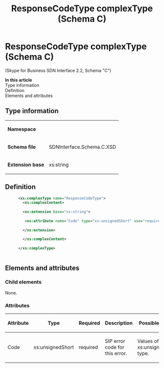 ﻿---
title: ResponseCodeType complexType (Schema C)
TOCTitle: ResponseCodeType complexType
ms:assetid: 02ab835d-40cd-1b62-f3bf-c588f6ea714b
ms:mtpsurl: https://msdn.microsoft.com/library/Mt429360(v=office.16)
ms:contentKeyID: 68250802
ms.date: 08/24/2015
mtps_version: v=office.16
dev_langs:
- xml
---

# ResponseCodeType complexType (Schema C)

(Skype for Business SDN Interface 2.2, Schema "C")

**In this article**  
Type information  
Definition  
Elements and attributes  

## Type information

<table>
<colgroup>
<col />
<col />
</colgroup>
<tbody>
<tr class="odd">
<td><p><strong>Namespace</strong></p></td>
<td><p></p></td>
</tr>
<tr class="even">
<td><p><strong>Schema file</strong></p></td>
<td><p>SDNInterface.Schema.C.XSD</p></td>
</tr>
<tr class="odd">
<td><p><strong>Extension base</strong></p></td>
<td><p>xs:string</p></td>
</tr>
</tbody>
</table>


## Definition

```xml
      <xs:complexType name="ResponseCodeType">
        <xs:complexContent>
 
        <xs:extension base="xs:string">
      
         <xs:attribute name="Code" type="xs:unsignedShort" use="required"/>
  
        </xs:extension>
 
        </xs:complexContent>
 
      </xs:complexType>
      
```

## Elements and attributes

### Child elements

None.

### Attributes

<table>
<colgroup>
<col />
<col />
<col />
<col />
<col />
</colgroup>
<thead>
<tr class="header">
<th><p>Attribute</p></th>
<th><p>Type</p></th>
<th><p>Required</p></th>
<th><p>Description</p></th>
<th><p>Possible values</p></th>
</tr>
</thead>
<tbody>
<tr class="odd">
<td><p>Code</p></td>
<td><p>xs:unsignedShort</p></td>
<td><p>required</p></td>
<td><p>SIP error code for this error.</p></td>
<td><p>Values of the xs:unsignedShort type.</p></td>
</tr>
</tbody>
</table>

